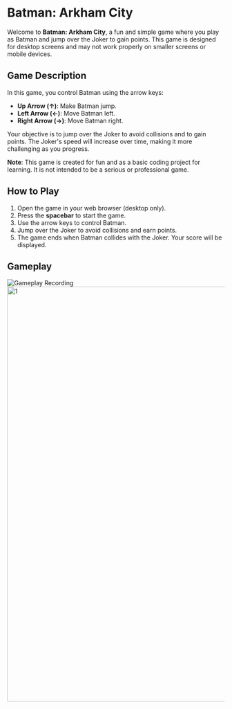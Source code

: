 # Batman: Arkham City

Welcome to **Batman: Arkham City**, a fun and simple game where you play as Batman and jump over the Joker to gain points. This game is designed for desktop screens and may not work properly on smaller screens or mobile devices.

## Game Description

In this game, you control Batman using the arrow keys:
- **Up Arrow (↑)**: Make Batman jump.
- **Left Arrow (←)**: Move Batman left.
- **Right Arrow (→)**: Move Batman right.

Your objective is to jump over the Joker to avoid collisions and to gain points. The Joker's speed will increase over time, making it more challenging as you progress.

**Note**: This game is created for fun and as a basic coding project for learning. It is not intended to be a serious or professional game.

## How to Play

1. Open the game in your web browser (desktop only).
2. Press the **spacebar** to start the game.
3. Use the arrow keys to control Batman.
4. Jump over the Joker to avoid collisions and earn points.
5. The game ends when Batman collides with the Joker. Your score will be displayed.

## Gameplay
![Gameplay Recording](https://github.com/alifaizanchughtai/Batman-Game/assets/139624731/721ea79d-e590-46f9-b64f-bc6478dff715)
<img width="959" alt="1" src="https://github.com/alifaizanchughtai/Batman-Game/assets/139624731/c635837b-2b72-4628-b596-4f35a6817812">
